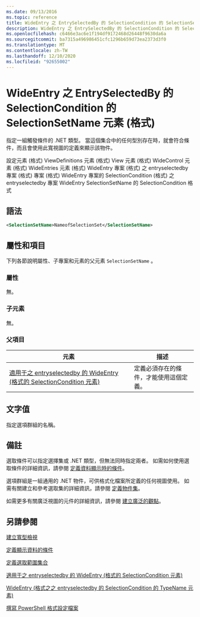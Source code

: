 ```yaml
---
ms.date: 09/13/2016
ms.topic: reference
title: WideEntry 之 EntrySelectedBy 的 SelectionCondition 的 SelectionSetName 元素 (格式)
description: WideEntry 之 EntrySelectedBy 的 SelectionCondition 的 SelectionSetName 元素 (格式)
ms.openlocfilehash: c6466e3ac6e1f194df9172468d26448f9630da6a
ms.sourcegitcommit: ba7315a496986451cfc1296b659d73ea2373d3f0
ms.translationtype: MT
ms.contentlocale: zh-TW
ms.lasthandoff: 12/10/2020
ms.locfileid: "92655002"
---
```

# <a name="selectionsetname-element-for-selectioncondition-for-entryselectedby-for-wideentry-format"></a>WideEntry 之 EntrySelectedBy 的 SelectionCondition 的 SelectionSetName 元素 (格式)

指定一組觸發條件的 .NET 類型。 當這個集合中的任何型別存在時，就會符合條件，而且會使用此寬視圖的定義來顯示該物件。

設定元素 (格式) ViewDefinitions 元素 (格式) View 元素 (格式) WideControl 元素 (格式) WideEntries 元素 (格式) WideEntry 專案 (格式) 之 entryselectedby 專案 (格式) 專案 (格式) WideEntry 專案的 SelectionCondition (格式) 之 entryselectedby 專案 WideEntry SelectionSetName 的 SelectionCondition 格式

## <a name="syntax"></a>語法

```xml
<SelectionSetName>NameofSelectionSet</SelectionSetName>
```

## <a name="attributes-and-elements"></a>屬性和項目

下列各節說明屬性、子專案和元素的父元素 `SelectionSetName` 。

### <a name="attributes"></a>屬性

無。

### <a name="child-elements"></a>子元素

無。

### <a name="parent-elements"></a>父項目

|元素|描述|
|-------------|-----------------|
|[適用于之 entryselectedby 的 WideEntry (格式的 SelectionCondition 元素) ](./selectioncondition-element-for-entryselectedby-for-widecontrol-format.md)|定義必須存在的條件，才能使用這個定義。|

## <a name="text-value"></a>文字值

指定選項群組的名稱。

## <a name="remarks"></a>備註

選取條件可以指定選擇集或 .NET 類型，但無法同時指定兩者。 如需如何使用選取條件的詳細資訊，請參閱 [定義資料顯示時的條件](./defining-conditions-for-displaying-data.md)。

選項群組是一組通用的 .NET 物件，可供格式化檔案所定義的任何視圖使用。 如需有關建立和參考選取集的詳細資訊，請參閱 [定義物件集](./defining-selection-sets.md)。

如需更多有關廣泛視圖的元件的詳細資訊，請參閱 [建立廣泛的觀點](./creating-a-wide-view.md)。

## <a name="see-also"></a>另請參閱

[建立寬型檢視](./creating-a-wide-view.md)

[定義顯示資料的條件](./defining-conditions-for-displaying-data.md)

[定義選取範圍集合](./defining-selection-sets.md)

[適用于之 entryselectedby 的 WideEntry (格式的 SelectionCondition 元素) ](./selectioncondition-element-for-entryselectedby-for-widecontrol-format.md)

[WideEntry (格式之之 entryselectedby 的 SelectionCondition 的 TypeName 元素) ](./typename-element-for-selectioncondition-for-entryselectedby-for-widecontrol-format.md)

[撰寫 PowerShell 格式設定檔案](./writing-a-powershell-formatting-file.md)
